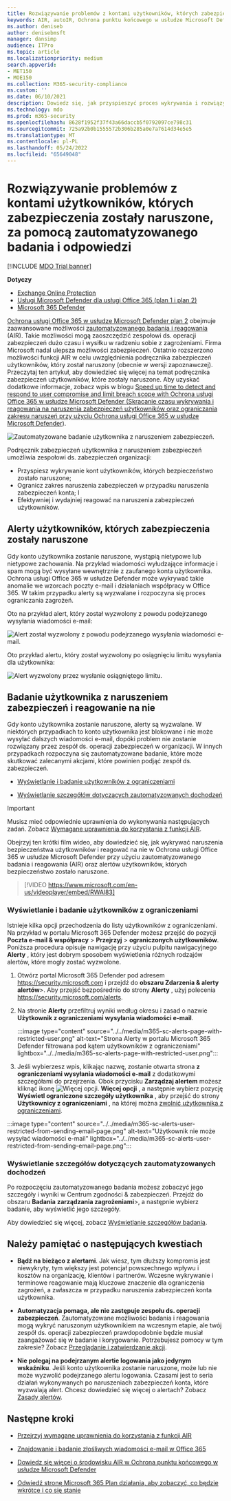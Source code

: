 ```yaml
---
title: Rozwiązywanie problemów z kontami użytkowników, których zabezpieczenia zostały naruszone, za pomocą zautomatyzowanego badania i odpowiedzi
keywords: AIR, autoIR, Ochrona punktu końcowego w usłudze Microsoft Defender, automated, investigation, response, remediation, threats, advanced, threat, protection, compromised
ms.author: deniseb
author: denisebmsft
manager: dansimp
audience: ITPro
ms.topic: article
ms.localizationpriority: medium
search.appverid:
- MET150
- MOE150
ms.collection: M365-security-compliance
ms.custom: ''
ms.date: 06/10/2021
description: Dowiedz się, jak przyspieszyć proces wykrywania i rozwiązywania problemów z kontami użytkowników, których zabezpieczenia zostały naruszone, dzięki możliwościom zautomatyzowanego badania i reagowania w planie Ochrona usługi Office 365 w usłudze Microsoft Defender 2.
ms.technology: mdo
ms.prod: m365-security
ms.openlocfilehash: 8628f1952f37f43a66daccb5f0792097ce798c31
ms.sourcegitcommit: 725a92b0b1555572b306b285a0e7a7614d34e5e5
ms.translationtype: MT
ms.contentlocale: pl-PL
ms.lasthandoff: 05/24/2022
ms.locfileid: "65649048"
---
```

# <a name="address-compromised-user-accounts-with-automated-investigation-and-response"></a>Rozwiązywanie problemów z kontami użytkowników, których zabezpieczenia zostały naruszone, za pomocą zautomatyzowanego badania i odpowiedzi

[!INCLUDE [MDO Trial banner](../includes/mdo-trial-banner.md)]

**Dotyczy**
- [Exchange Online Protection](exchange-online-protection-overview.md)
- [Usługi Microsoft Defender dla usługi Office 365 (plan 1 i plan 2)](defender-for-office-365.md)
- [Microsoft 365 Defender](../defender/microsoft-365-defender.md)

[Ochrona usługi Office 365 w usłudze Microsoft Defender plan 2](defender-for-office-365.md#microsoft-defender-for-office-365-plan-1-and-plan-2) obejmuje zaawansowane możliwości [zautomatyzowanego badania i reagowania](office-365-air.md) (AIR). Takie możliwości mogą zaoszczędzić zespołowi ds. operacji zabezpieczeń dużo czasu i wysiłku w radzeniu sobie z zagrożeniami. Firma Microsoft nadal ulepsza możliwości zabezpieczeń. Ostatnio rozszerzono możliwości funkcji AIR w celu uwzględnienia podręcznika zabezpieczeń użytkowników, który został naruszony (obecnie w wersji zapoznawczej). Przeczytaj ten artykuł, aby dowiedzieć się więcej na temat podręcznika zabezpieczeń użytkowników, które zostały naruszone. Aby uzyskać dodatkowe informacje, zobacz wpis w blogu [Speed up time to detect and respond to user compromise and limit breach scope with Ochrona usługi Office 365 w usłudze Microsoft Defender (Skracanie czasu wykrywania i reagowania na naruszenia zabezpieczeń użytkowników oraz ograniczania zakresu naruszeń przy użyciu Ochrona usługi Office 365 w usłudze Microsoft Defender](https://techcommunity.microsoft.com/t5/Security-Privacy-and-Compliance/Speed-up-time-to-detect-and-respond-to-user-compromise-and-limit/ba-p/977053)).

![Zautomatyzowane badanie użytkownika z naruszeniem zabezpieczeń.](/microsoft-365/media/office365atp-compduserinvestigation.jpg)

Podręcznik zabezpieczeń użytkownika z naruszeniem zabezpieczeń umożliwia zespołowi ds. zabezpieczeń organizacji:

- Przyspiesz wykrywanie kont użytkowników, których bezpieczeństwo zostało naruszone;
- Ogranicz zakres naruszenia zabezpieczeń w przypadku naruszenia zabezpieczeń konta; I
- Efektywniej i wydajniej reagować na naruszenia zabezpieczeń użytkowników.

## <a name="compromised-user-alerts"></a>Alerty użytkowników, których zabezpieczenia zostały naruszone

Gdy konto użytkownika zostanie naruszone, wystąpią nietypowe lub nietypowe zachowania. Na przykład wiadomości wyłudzające informacje i spam mogą być wysyłane wewnętrznie z zaufanego konta użytkownika. Ochrona usługi Office 365 w usłudze Defender może wykrywać takie anomalie we wzorcach poczty e-mail i działaniach współpracy w Office 365. W takim przypadku alerty są wyzwalane i rozpoczyna się proces ograniczania zagrożeń.

Oto na przykład alert, który został wyzwolony z powodu podejrzanego wysyłania wiadomości e-mail:

![Alert został wyzwolony z powodu podejrzanego wysyłania wiadomości e-mail.](/microsoft-365/media/office365atp-suspiciousemailsendalert.jpg)

Oto przykład alertu, który został wyzwolony po osiągnięciu limitu wysyłania dla użytkownika:

![Alert wyzwolony przez wysłanie osiągniętego limitu.](/microsoft-365/media/office365atp-sendinglimitreached.jpg)

## <a name="investigate-and-respond-to-a-compromised-user"></a>Badanie użytkownika z naruszeniem zabezpieczeń i reagowanie na nie

Gdy konto użytkownika zostanie naruszone, alerty są wyzwalane. W niektórych przypadkach to konto użytkownika jest blokowane i nie może wysyłać dalszych wiadomości e-mail, dopóki problem nie zostanie rozwiązany przez zespół ds. operacji zabezpieczeń w organizacji. W innych przypadkach rozpoczyna się zautomatyzowane badanie, które może skutkować zalecanymi akcjami, które powinien podjąć zespół ds. zabezpieczeń.

- [Wyświetlanie i badanie użytkowników z ograniczeniami](#view-and-investigate-restricted-users)

- [Wyświetlanie szczegółów dotyczących zautomatyzowanych dochodzeń](#view-details-about-automated-investigations)

> [!IMPORTANT]
> Musisz mieć odpowiednie uprawnienia do wykonywania następujących zadań. Zobacz [Wymagane uprawnienia do korzystania z funkcji AIR](office-365-air.md#required-permissions-to-use-air-capabilities).

Obejrzyj ten krótki film wideo, aby dowiedzieć się, jak wykrywać naruszenia bezpieczeństwa użytkowników i reagować na nie w Ochrona usługi Office 365 w usłudze Microsoft Defender przy użyciu zautomatyzowanego badania i reagowania (AIR) oraz alertów użytkowników, których bezpieczeństwo zostało naruszone.
> [!VIDEO https://www.microsoft.com/en-us/videoplayer/embed/RWAl83]

### <a name="view-and-investigate-restricted-users"></a>Wyświetlanie i badanie użytkowników z ograniczeniami

Istnieje kilka opcji przechodzenia do listy użytkowników z ograniczeniami. Na przykład w portalu Microsoft 365 Defender możesz przejść do pozycji **Poczta e-mail & współpracy** \> **Przejrzyj** \> **ograniczonych użytkowników**. Poniższa procedura opisuje nawigację przy użyciu pulpitu nawigacyjnego **Alerty** , który jest dobrym sposobem wyświetlenia różnych rodzajów alertów, które mogły zostać wyzwolone.

1. Otwórz portal Microsoft 365 Defender pod adresem <https://security.microsoft.com> i przejdź do **obszaru Zdarzenia & alerty alertów**\>. Aby przejść bezpośrednio do strony **Alerty** , użyj polecenia <https://security.microsoft.com/alerts>.

2. Na stronie **Alerty** przefiltruj wyniki według okresu i zasad o nazwie **Użytkownik z ograniczeniami wysyłania wiadomości e-mail**.

   :::image type="content" source="../../media/m365-sc-alerts-page-with-restricted-user.png" alt-text="Strona Alerty w portalu Microsoft 365 Defender filtrowana pod kątem użytkowników z ograniczeniami" lightbox="../../media/m365-sc-alerts-page-with-restricted-user.png":::

3. Jeśli wybierzesz wpis, klikając nazwę, zostanie otwarta strona **z ograniczeniami wysyłania wiadomości e-mail** z dodatkowymi szczegółami do przejrzenia. Obok przycisku **Zarządzaj alertem** możesz kliknąć ikonę ![Więcej opcji.](../../media/m365-cc-sc-more-actions-icon.png) **Więcej opcji** , a następnie wybierz pozycję **Wyświetl ograniczone szczegóły użytkownika** , aby przejść do strony **Użytkownicy z ograniczeniami** , na której można [zwolnić użytkownika z ograniczeniami](removing-user-from-restricted-users-portal-after-spam.md).

  :::image type="content" source="../../media/m365-sc-alerts-user-restricted-from-sending-email-page.png" alt-text="Użytkownik nie może wysyłać wiadomości e-mail" lightbox="../../media/m365-sc-alerts-user-restricted-from-sending-email-page.png":::

### <a name="view-details-about-automated-investigations"></a>Wyświetlanie szczegółów dotyczących zautomatyzowanych dochodzeń

Po rozpoczęciu zautomatyzowanego badania możesz zobaczyć jego szczegóły i wyniki w Centrum zgodności & zabezpieczeń. Przejdź do obszaru **Badania** **zarządzania zagrożeniami**\>, a następnie wybierz badanie, aby wyświetlić jego szczegóły.

Aby dowiedzieć się więcej, zobacz [Wyświetlanie szczegółów badania](air-view-investigation-results.md).

## <a name="keep-the-following-points-in-mind"></a>Należy pamiętać o następujących kwestiach

- **Bądź na bieżąco z alertami**. Jak wiesz, tym dłuższy kompromis jest niewykryty, tym większy jest potencjał powszechnego wpływu i kosztów na organizację, klientów i partnerów. Wczesne wykrywanie i terminowe reagowanie mają kluczowe znaczenie dla ograniczenia zagrożeń, a zwłaszcza w przypadku naruszenia zabezpieczeń konta użytkownika.

- **Automatyzacja pomaga, ale nie zastępuje zespołu ds. operacji zabezpieczeń**. Zautomatyzowane możliwości badania i reagowania mogą wykryć naruszonym użytkownikiem na wczesnym etapie, ale twój zespół ds. operacji zabezpieczeń prawdopodobnie będzie musiał zaangażować się w badanie i korygowanie. Potrzebujesz pomocy w tym zakresie? Zobacz [Przeglądanie i zatwierdzanie akcji](air-review-approve-pending-completed-actions.md).

- **Nie polegaj na podejrzanym alertie logowania jako jedynym wskaźniku**. Jeśli konto użytkownika zostanie naruszone, może lub nie może wyzwolić podejrzanego alertu logowania. Czasami jest to seria działań wykonywanych po naruszeniach zabezpieczeń konta, które wyzwalają alert. Chcesz dowiedzieć się więcej o alertach? Zobacz [Zasady alertów](../../compliance/alert-policies.md).

## <a name="next-steps"></a>Następne kroki

- [Przejrzyj wymagane uprawnienia do korzystania z funkcji AIR](office-365-air.md#required-permissions-to-use-air-capabilities)

- [Znajdowanie i badanie złośliwych wiadomości e-mail w Office 365](investigate-malicious-email-that-was-delivered.md)

- [Dowiedz się więcej o środowisku AIR w Ochrona punktu końcowego w usłudze Microsoft Defender](/windows/security/threat-protection/microsoft-defender-atp/automated-investigations)

- [Odwiedź stronę Microsoft 365 Plan działania, aby zobaczyć, co będzie wkrótce i co się stanie](https://www.microsoft.com/microsoft-365/roadmap?filters=)
